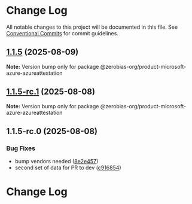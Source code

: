 # Change Log

All notable changes to this project will be documented in this file.
See [Conventional Commits](https://conventionalcommits.org) for commit guidelines.

## [1.1.5](https://github.com/zerobias-org/product/compare/@zerobias-org/product-microsoft-azure-azureattestation@1.1.5-rc.1...@zerobias-org/product-microsoft-azure-azureattestation@1.1.5) (2025-08-09)

**Note:** Version bump only for package @zerobias-org/product-microsoft-azure-azureattestation





## [1.1.5-rc.1](https://github.com/zerobias-org/product/compare/@zerobias-org/product-microsoft-azure-azureattestation@1.1.5-rc.0...@zerobias-org/product-microsoft-azure-azureattestation@1.1.5-rc.1) (2025-08-08)

**Note:** Version bump only for package @zerobias-org/product-microsoft-azure-azureattestation





## 1.1.5-rc.0 (2025-08-08)


### Bug Fixes

* bump vendors needed ([8e2e457](https://github.com/zerobias-org/product/commit/8e2e457e0b5d7141a05e8f2c178bc2854f2b7178))
* second set of data for PR to dev ([c916854](https://github.com/zerobias-org/product/commit/c916854bcf229b1c2042ffdea18472d66a061aaf))





# Change Log
